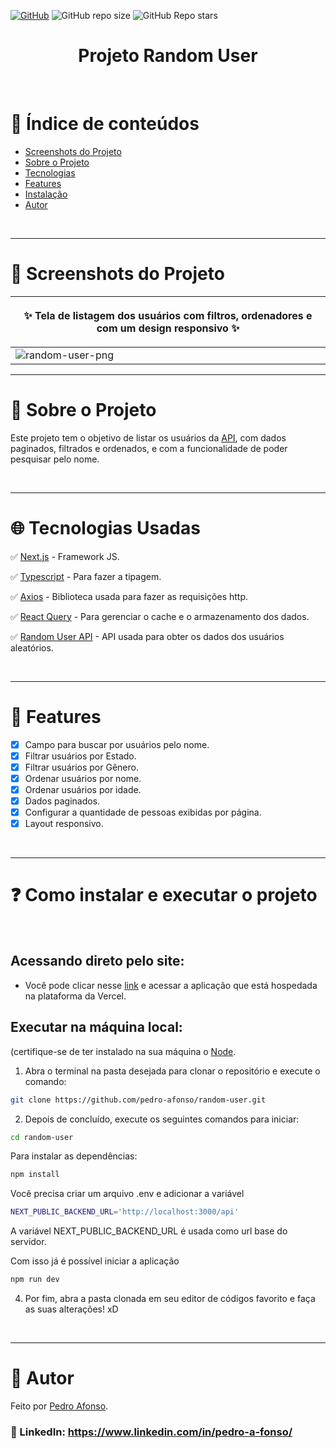 <a href="./LICENSE">![GitHub](https://img.shields.io/github/license/pedro-afonso/random-user?style=plastic)</a>
![GitHub repo size](https://img.shields.io/github/repo-size/pedro-afonso/random-user?style=plastic)
![GitHub Repo stars](https://img.shields.io/github/stars/pedro-afonso/random-user?color=yellow&style=plastic)

<h1 align="center">Projeto Random User</h1>

<br />

# :pushpin: Índice de conteúdos

- [Screenshots do Projeto](#camera_flash-screenshots-do-projeto)
- [Sobre o Projeto](#monocle_face-sobre-o-projeto)
- [Tecnologias](#globe_with_meridians-tecnologias-usadas)
- [Features](#triangular_flag_on_post-features)
- [Instalação](#question-como-instalar-e-executar-o-projeto)
- [Autor](#closed_book-autor)

</br>

---

# :camera_flash: Screenshots do Projeto

| <p align="center" >:sparkles: Tela de listagem dos usuários com filtros, ordenadores e com um design responsivo :sparkles:</p> |
| ------------------------------------------------------------------------------------------------------------------------------ |
| ![random-user-png](https://user-images.githubusercontent.com/50973575/214949777-1e0401f7-fe60-49ab-9eee-1aad9fcf6bc3.png)      |

---

# :monocle_face: Sobre o Projeto

Este projeto tem o objetivo de listar os usuários da [API](https://randomuser.me), com dados paginados, filtrados e ordenados, e com a funcionalidade de poder pesquisar pelo nome.

<br />

---

# :globe_with_meridians: Tecnologias Usadas

✅ [Next.js](https://nextjs.org) - Framework JS.

✅ [Typescript](https://www.typescriptlang.org) - Para fazer a tipagem.

✅ [Axios](https://axios-http.com) - Biblioteca usada para fazer as requisições http.

✅ [React Query](https://react-query-v3.tanstack.com) - Para gerenciar o cache e o armazenamento dos dados.

✅ [Random User API](https://randomuser.me) - API usada para obter os dados dos usuários aleatórios.

<br />

---

# :triangular_flag_on_post: Features

- [x] Campo para buscar por usuários pelo nome.
- [x] Filtrar usuários por Estado.
- [x] Filtrar usuários por Gênero.
- [x] Ordenar usuários por nome.
- [x] Ordenar usuários por idade.
- [x] Dados paginados.
- [x] Configurar a quantidade de pessoas exibidas por página.
- [x] Layout responsivo.

<br />

---

# :question: Como instalar e executar o projeto

<br />

## Acessando direto pelo site:

- Você pode clicar nesse [link](https://random-user-sepia.vercel.app) e acessar a aplicação que está hospedada na plataforma da Vercel.

## Executar na máquina local:

(certifique-se de ter instalado na sua máquina o [Node](https://nodejs.org/en/).

1. Abra o terminal na pasta desejada para clonar o repositório e execute o comando:

```bash
git clone https://github.com/pedro-afonso/random-user.git
```

2. Depois de concluído, execute os seguintes comandos para iniciar:

```bash
cd random-user
```

Para instalar as dependências:

```bash
npm install
```

Você precisa criar um arquivo .env e adicionar a variável

```bash
NEXT_PUBLIC_BACKEND_URL='http://localhost:3000/api'
```

A variável NEXT_PUBLIC_BACKEND_URL é usada como url base do servidor.

Com isso já é possível iniciar a aplicação

```bash
npm run dev
```

4. Por fim, abra a pasta clonada em seu editor de códigos favorito e faça as suas alterações! xD

<br />

---

# :closed_book: Autor

Feito por [Pedro Afonso](https://github.com/pedro-afonso).

### :link: LinkedIn: https://www.linkedin.com/in/pedro-a-fonso/
